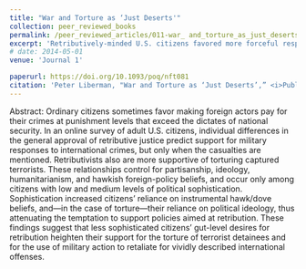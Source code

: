 ```yaml
---
title: "War and Torture as ‘Just Deserts'"
collection: peer_reviewed_books
permalink: /peer_reviewed_articles/011-war_ and_torture_as_just_deserts
excerpt: 'Retributively-minded U.S. citizens favored more forceful responses international acts of aggression, but only when casualties are mentioned, and expressed greater support for torturing captured terrorists.'
# date: 2014-05-01
venue: 'Journal 1'

paperurl: https://doi.org/10.1093/poq/nft081 
citation: 'Peter Liberman, "War and Torture as ‘Just Deserts’,” <i>Public Opinion Quarterly</i>, Vol. 78, No. 1 (Spring 2014): 47–70.'
---
```


Abstract: Ordinary citizens sometimes favor making foreign actors pay for their crimes at punishment levels that exceed the dictates of national security. In an online survey of adult U.S. citizens, individual differences in the general approval of retributive justice predict support for military responses to international crimes, but only when the casualties are mentioned. Retributivists also are more supportive of torturing captured terrorists. These relationships control for partisanship, ideology, humanitarianism, and hawkish foreign-policy beliefs, and occur only among citizens with low and medium levels of political sophistication. Sophistication increased citizens’ reliance on instrumental hawk/dove beliefs, and—in the case of torture—their reliance on political ideology, thus attenuating the temptation to support policies aimed at retribution. These findings suggest that less sophisticated citizens’ gut-level desires for retribution heighten their support for the torture of terrorist detainees and for the use of military action to retaliate for vividly described international offenses.

<!-- [Download paper here](http://academicpages.github.io/files/paper1.pdf) -->

<!-- Recommended citation: Your Name, You. (2009). "Paper Title Number 1." <i>Journal 1</i>. 1(1). -->
